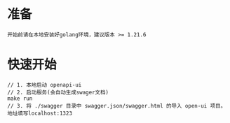 # 准备
```shell
开始前请在本地安装好golang环境，建议版本 >= 1.21.6
```

# 快速开始
```shell
// 1. 本地启动 openapi-ui
// 2. 启动服务(会自动生成swager文档)
make run
// 3. 将 ./swagger 目录中 swagger.json/swagger.html 的导入 open-ui 项目。地址填写localhost:1323

```